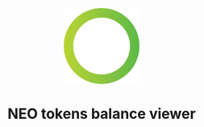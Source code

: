 <p align="center">
  <img src="./src/assets/logo.png" width="150px" /> 
</p>

<h1 align="center">NEO tokens balance viewer</h1>